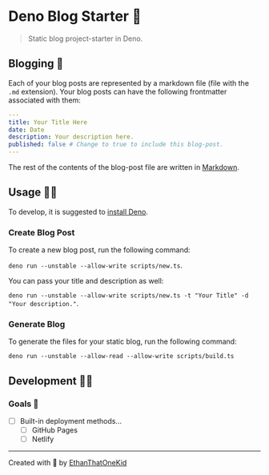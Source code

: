 # Deno Blog Starter 🦕

> Static blog project-starter in Deno.

## Blogging 💌

Each of your blog posts are represented by a markdown file (file with the `.md` extension).
Your blog posts can have the following frontmatter associated with them:

```yaml
---
title: Your Title Here
date: Date
description: Your description here.
published: false # Change to true to include this blog-post.
---

```

The rest of the contents of the blog-post file are written in [Markdown][markdown_definition].

## Usage 🐱‍🐉

To develop, it is suggested to [install Deno][deno_installation].

### Create Blog Post

To create a new blog post, run the following command:

`deno run --unstable --allow-write scripts/new.ts`.

You can pass your title and description as well:

`deno run --unstable --allow-write scripts/new.ts -t "Your Title" -d "Your description."`.

### Generate Blog

To generate the files for your static blog, run the following command:

`deno run --unstable --allow-read --allow-write scripts/build.ts`

## Development 👨‍💻

### Goals 🏁

- [ ] Built-in deployment methods...
  - [ ] GitHub Pages
  - [ ] Netlify

---

Created with 💖 by [EthanThatOneKid][creator_url]

[creator_url]: https://github.com/EthanThatOneKid/
[deno_installation]: https://github.com/denoland/deno_install
[markdown_definition]: https://commonmark.org/help/
